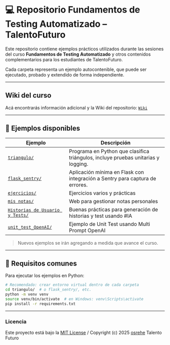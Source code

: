 
# 💻 Repositorio Fundamentos de Testing Automatizado – TalentoFuturo

Este repositorio contiene ejemplos prácticos utilizados durante las sesiones del curso **Fundamentos de Testing Automatizado** y otros contenidos complementarios para los estudiantes de TalentoFuturo.

Cada carpeta representa un ejemplo autocontenible, que puede ser ejecutado, probado y extendido de forma independiente.

---
## Wiki del curso

Acá encontrarás información adicional y la Wiki del repositorio: [`Wiki`](https://github.com/TalentoFuturo/FundamentosTestingAutomatizado/wiki)  

---
## 📁 Ejemplos disponibles

| Ejemplo                            | Descripción                                                                 |
|-----------------------------------|-----------------------------------------------------------------------------|
| [`triangulo/`](./triangulo/readme.md)      | Programa en Python que clasifica triángulos, incluye pruebas unitarias y logging. |
| [`flask_sentry/`](./flask_sentry/readme.md) | Aplicación mínima en Flask con integración a Sentry para captura de errores.     |
| [`ejercicios/`](./ejercicios/) | Ejercicios varios y prácticas     |
| [`mis notas/`](./misnotas/readme.md) | Web para gestionar notas personales     |
| [`Historias de Usuario y Tests/`](./ui/readme.md) | Buenas prácticas para generación de historias y test usando #IA     |
| [`unit_test_OpenAI/`](./unit_test_OpenAI/readme.md) | Ejemplo de Unit Test usando Multi Prompt OpenAI     |


> Nuevos ejemplos se irán agregando a medida que avance el curso.

---

## 🧰 Requisitos comunes

Para ejecutar los ejemplos en Python:

```bash
# Recomendado: crear entorno virtual dentro de cada carpeta
cd triangulo/  # o flask_sentry/, etc.
python -m venv venv
source venv/bin/activate  # en Windows: venv\Scripts\activate
pip install -r requirements.txt
```
---
### Licencia
Este proyecto está bajo la [MIT License](./LICENSE) / Copyright (c) 2025 [osrehe](https://github.com/osrehe) Talento Futuro

